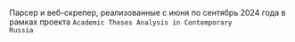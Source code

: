 Парсер и веб-скрепер, реализованные с июня по сентябрь 2024 года в рамках проекта <code>Academic Theses Analysis in Contemporary Russia</code>
